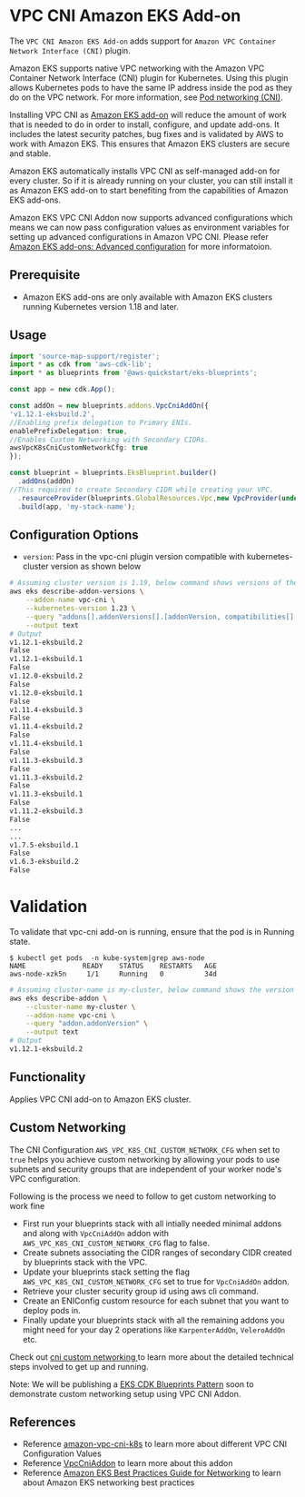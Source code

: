 # VPC CNI Amazon EKS Add-on

The `VPC CNI Amazon EKS Add-on` adds support for `Amazon VPC Container Network Interface (CNI)` plugin.

Amazon EKS supports native VPC networking with the Amazon VPC Container Network Interface (CNI) plugin for Kubernetes. Using this plugin allows Kubernetes pods to have the same IP address inside the pod as they do on the VPC network. For more information, see [Pod networking (CNI)](https://docs.aws.amazon.com/eks/latest/userguide/pod-networking.html).

Installing VPC CNI as [Amazon EKS add-on](https://docs.aws.amazon.com/eks/latest/userguide/eks-add-ons.html) will reduce the amount of work that is needed to do in order to install, configure, and update add-ons. It includes the latest security patches, bug fixes and is validated by AWS to work with Amazon EKS. This ensures that Amazon EKS clusters are secure and stable.

Amazon EKS automatically installs VPC CNI as self-managed add-on for every cluster. So if it is already running on your cluster, you can still install it as Amazon EKS add-on to start benefiting from the capabilities of Amazon EKS add-ons.

Amazon EKS VPC CNI Addon now supports advanced configurations which means we can now pass configuration values as environment variables for setting up advanced configurations in Amazon VPC CNI. Please refer [Amazon EKS add-ons: Advanced configuration](https://aws.amazon.com/blogs/containers/amazon-eks-add-ons-advanced-configuration/) for more informatoion.

## Prerequisite
- Amazon EKS add-ons are only available with Amazon EKS clusters running Kubernetes version 1.18 and later.

## Usage

```typescript
import 'source-map-support/register';
import * as cdk from 'aws-cdk-lib';
import * as blueprints from '@aws-quickstart/eks-blueprints';

const app = new cdk.App();

const addOn = new blueprints.addons.VpcCniAddOn({
'v1.12.1-eksbuild.2',
//Enabling prefix delegation to Primary ENIs.
enablePrefixDelegation: true, 
//Enables Custom Networking with Secondary CIDRs.
awsVpcK8sCniCustomNetworkCfg: true
});

const blueprint = blueprints.EksBlueprint.builder()
  .addOns(addOn)
//This required to create Secondary CIDR while creating your VPC.
  .resourceProvider(blueprints.GlobalResources.Vpc,new VpcProvider(undefined,"10.64.0.0/24",))
  .build(app, 'my-stack-name');
```
## Configuration Options

   - `version`: Pass in the vpc-cni plugin version compatible with kubernetes-cluster version as shown below
```bash
# Assuming cluster version is 1.19, below command shows versions of the vpc-cni add-on available for the specified cluster's version.
aws eks describe-addon-versions \
    --addon-name vpc-cni \
    --kubernetes-version 1.23 \
    --query "addons[].addonVersions[].[addonVersion, compatibilities[].defaultVersion]" \
    --output text
# Output
v1.12.1-eksbuild.2
False
v1.12.1-eksbuild.1
False
v1.12.0-eksbuild.2
False
v1.12.0-eksbuild.1
False
v1.11.4-eksbuild.3
False
v1.11.4-eksbuild.2
False
v1.11.4-eksbuild.1
False
v1.11.3-eksbuild.3
False
v1.11.3-eksbuild.2
False
v1.11.3-eksbuild.1
False
v1.11.2-eksbuild.3
False
...
...
v1.7.5-eksbuild.1
False
v1.6.3-eksbuild.2
False
```  
# Validation
To validate that vpc-cni add-on is running, ensure that the pod is in Running state.

```
$ kubectl get pods  -n kube-system|grep aws-node
NAME              READY    STATUS    RESTARTS   AGE
aws-node-xzk5n     1/1     Running   0          34d
```

```bash
# Assuming cluster-name is my-cluster, below command shows the version of vpc-cni add-on installed. Check if it is same as the version installed via EKS add-on
aws eks describe-addon \
    --cluster-name my-cluster \
    --addon-name vpc-cni \
    --query "addon.addonVersion" \
    --output text
# Output
v1.12.1-eksbuild.2
```

## Functionality

Applies VPC CNI add-on to Amazon EKS cluster. 

## Custom Networking

The CNI Configuration `AWS_VPC_K8S_CNI_CUSTOM_NETWORK_CFG` when set to `true` helps you achieve custom networking by allowing your pods to use subnets and security groups that are independent of your worker node's VPC configuration. 

Following is the process we need to follow to get custom networking to work fine

- First run your blueprints stack with all intially needed minimal addons and along with `VpcCniAddOn` addon with `AWS_VPC_K8S_CNI_CUSTOM_NETWORK_CFG` flag to false.
- Create subnets associating the CIDR ranges of secondary CIDR created by blueprints stack with the VPC.
- Update your blueprints stack setting the flag  `AWS_VPC_K8S_CNI_CUSTOM_NETWORK_CFG` set to true for `VpcCniAddOn` addon.
- Retrieve your cluster security group id using aws cli command.
- Create an ENIConfig custom resource for each subnet that you want to deploy pods in.
- Finally update your blueprints stack with all the remaining addons you might need for your day 2 operations like `KarpenterAddOn`, `VeleroAddOn` etc.

Check out [cni custom networking ](https://docs.aws.amazon.com/eks/latest/userguide/cni-custom-network.html#:~:text=custom%2Dnetworking%2Dcluster-,Step%202%3A%20Configure%20your%20VPC,-This%20tutorial%20requires) to learn more about the detailed technical steps involved to get up and running.

Note: We will be publishing a [EKS CDK Blueprints Pattern](https://github.com/aws-samples/cdk-eks-blueprints-patterns) soon to demonstrate custom networking setup using VPC CNI Addon.

## References

- Reference [amazon-vpc-cni-k8s](https://github.com/aws/amazon-vpc-cni-k8s) to learn more about different VPC CNI Configuration Values
- Reference [VpcCniAddon](https://aws-quickstart.github.io/cdk-eks-blueprints/api/classes/addons.VpcCniAddOn.html) to learn more about this addon
- Reference [Amazon EKS Best Practices Guide for Networking](https://aws.github.io/aws-eks-best-practices/networking/index/) to learn about Amazon EKS networking best practices